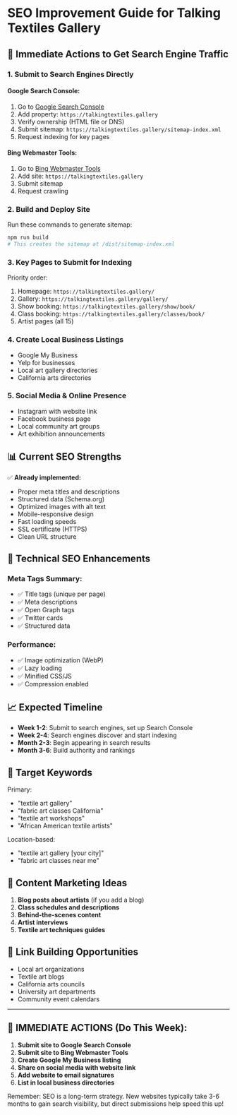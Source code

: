 # SEO Improvement Guide for Talking Textiles Gallery

## 🎯 **Immediate Actions to Get Search Engine Traffic**

### 1. **Submit to Search Engines Directly**

#### Google Search Console:
1. Go to [Google Search Console](https://search.google.com/search-console)
2. Add property: `https://talkingtextiles.gallery`
3. Verify ownership (HTML file or DNS)
4. Submit sitemap: `https://talkingtextiles.gallery/sitemap-index.xml`
5. Request indexing for key pages

#### Bing Webmaster Tools:
1. Go to [Bing Webmaster Tools](https://www.bing.com/webmasters)
2. Add site: `https://talkingtextiles.gallery`
3. Submit sitemap
4. Request crawling

### 2. **Build and Deploy Site**

Run these commands to generate sitemap:
```bash
npm run build
# This creates the sitemap at /dist/sitemap-index.xml
```

### 3. **Key Pages to Submit for Indexing**

Priority order:
1. Homepage: `https://talkingtextiles.gallery/`
2. Gallery: `https://talkingtextiles.gallery/gallery/`
3. Show booking: `https://talkingtextiles.gallery/show/book/`
4. Class booking: `https://talkingtextiles.gallery/classes/book/`
5. Artist pages (all 15)

### 4. **Create Local Business Listings**

- Google My Business
- Yelp for businesses
- Local art gallery directories
- California arts directories

### 5. **Social Media & Online Presence**

- Instagram with website link
- Facebook business page
- Local community art groups
- Art exhibition announcements

## 📊 **Current SEO Strengths**

✅ **Already implemented:**
- Proper meta titles and descriptions
- Structured data (Schema.org)
- Optimized images with alt text
- Mobile-responsive design
- Fast loading speeds
- SSL certificate (HTTPS)
- Clean URL structure

## 🔧 **Technical SEO Enhancements**

### Meta Tags Summary:
- ✅ Title tags (unique per page)
- ✅ Meta descriptions 
- ✅ Open Graph tags
- ✅ Twitter cards
- ✅ Structured data

### Performance:
- ✅ Image optimization (WebP)
- ✅ Lazy loading
- ✅ Minified CSS/JS
- ✅ Compression enabled

## 📈 **Expected Timeline**

- **Week 1-2**: Submit to search engines, set up Search Console
- **Week 2-4**: Search engines discover and start indexing
- **Month 2-3**: Begin appearing in search results
- **Month 3-6**: Build authority and rankings

## 🎯 **Target Keywords**

Primary:
- "textile art gallery"
- "fabric art classes California"
- "textile art workshops"
- "African American textile artists"

Location-based:
- "textile art gallery [your city]"
- "fabric art classes near me"

## 📝 **Content Marketing Ideas**

1. **Blog posts about artists** (if you add a blog)
2. **Class schedules and descriptions**
3. **Behind-the-scenes content**
4. **Artist interviews**
5. **Textile art techniques guides**

## 🔗 **Link Building Opportunities**

- Local art organizations
- Textile art blogs
- California arts councils
- University art departments
- Community event calendars

---

## 🚨 **IMMEDIATE ACTIONS (Do This Week):**

1. **Submit site to Google Search Console**
2. **Submit site to Bing Webmaster Tools**
3. **Create Google My Business listing**
4. **Share on social media with website link**
5. **Add website to email signatures**
6. **List in local business directories**

Remember: SEO is a long-term strategy. New websites typically take 3-6 months to gain search visibility, but direct submissions help speed this up!
